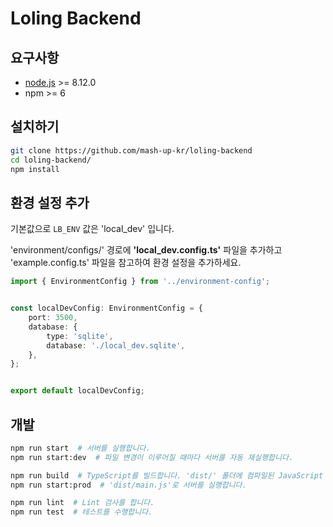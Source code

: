 # Loling Backend

## 요구사항

- [node.js](https://nodejs.org) >= 8.12.0
- npm >= 6


## 설치하기

```bash
git clone https://github.com/mash-up-kr/loling-backend
cd loling-backend/
npm install
```

## 환경 설정 추가

기본값으로 `LB_ENV` 값은 'local_dev' 입니다.

'environment/configs/' 경로에 **'local_dev.config.ts'** 파일을 추가하고 'example.config.ts' 파일을 참고하여 환경 설정을 추가하세요.

```typescript
import { EnvironmentConfig } from '../environment-config';


const localDevConfig: EnvironmentConfig = {
    port: 3500,
    database: {
        type: 'sqlite',
        database: './local_dev.sqlite',
    },
};


export default localDevConfig;
``` 

## 개발

```bash
npm run start  # 서버를 실행합니다.
npm run start:dev  # 파일 변경이 이루어질 때마다 서버를 자동 재실행합니다.

npm run build  # TypeScript를 빌드합니다. 'dist/' 폴더에 컴파일된 JavaScript 파일이 위치합니다.
npm run start:prod  # 'dist/main.js'로 서버를 실행합니다.

npm run lint  # Lint 검사를 합니다.
npm run test  # 테스트를 수행합니다.
```
